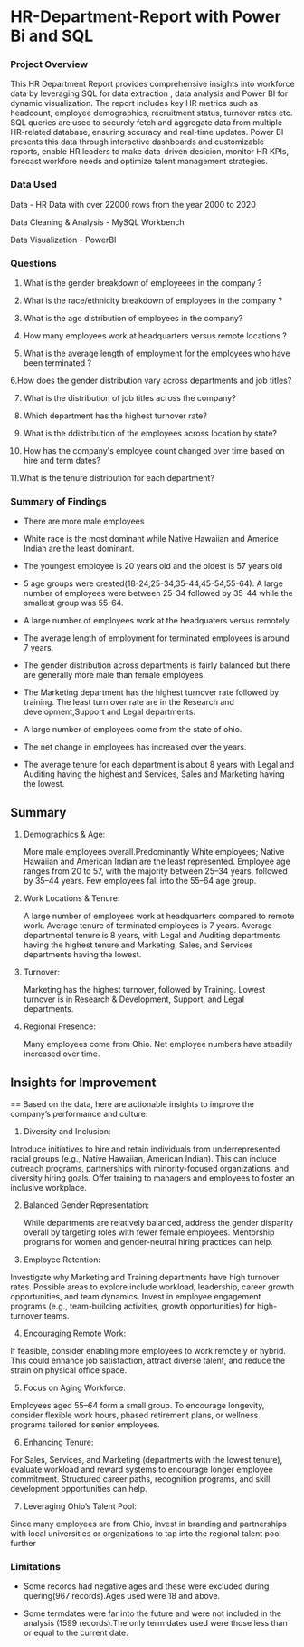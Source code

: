 # HR-Department-Report with Power Bi and SQL

### Project Overview

This HR Department Report provides comprehensive insights into workforce data by leveraging  SQL for data extraction , data analysis and Power BI 
for dynamic visualization. The report includes key HR metrics such as headcount, employee demographics, recruitment status, turnover rates etc.
SQL queries are used to securely fetch and aggregate data from multiple HR-related database, ensuring accuracy and real-time updates.
Power BI presents this data through interactive dashboards and customizable reports, enable HR leaders to make data-driven desicion, monitor HR KPIs,
forecast workfore needs and optimize talent management strategies.

### Data Used 

Data - HR Data with over 22000 rows from 
the year 2000 to 2020

Data Cleaning & Analysis - MySQL Workbench

Data Visualization - PowerBI

### Questions 

1. What is the gender breakdown of employeees in the company ? 

2. What is the race/ethnicity breakdown of employees in the
company ?

3. What is the age distribution of employees in the company?

4. How many employees work at headquarters versus remote
 locations ?

5. What is the average length of employment for the employees
 who have been terminated ?

6.How does the gender distribution vary across
departments and job titles?

7. What is the distribution of job titles across the company?

8. Which department has the highest turnover rate?

9. What is the ddistribution of the employees across location by state?

10. How has the company's employee count changed over time
based on hire and term dates?

11.What is the tenure distribution for each department?

### Summary of Findings

*  There are more male employees

* White race is the most dominant while Native Hawaiian and
  Americe Indian are the least dominant.

* The youngest employee is 20 years old and the oldest is
  57 years old

* 5 age groups were created(18-24,25-34,35-44,45-54,55-64). A
  large number of employees were between 25-34 followed
  by 35-44 while the smallest group was 55-64.

* A large number of employees work at the headquaters versus
  remotely.

* The average length of employment for terminated employees is 
  around 7 years.

* The gender distribution across departments is fairly balanced but
  there are generally more male than female employees.

* The Marketing department has the highest turnover rate followed
  by training. The least turn over rate are in the Research and
  development,Support and Legal departments.

* A large number of employees come from the state of ohio.

* The net change in employees has increased over the years.

* The average tenure for each department is about 8 years with
  Legal and Auditing having the highest and Services,
  Sales and Marketing having the lowest.

## Summary

1. Demographics & Age:

   More male employees overall.Predominantly White employees; Native Hawaiian and American Indian are the least represented.
   Employee age ranges from 20 to 57, with the majority between 25–34 years, followed by 35–44 years. Few employees fall into the 55–64 age group.

2. Work Locations & Tenure:

   A large number of employees work at headquarters compared to remote work.
   Average tenure of terminated employees is 7 years.
   Average departmental tenure is 8 years, with Legal and Auditing departments having the highest tenure and Marketing, Sales, and Services departments having 
   the lowest.

3. Turnover:

   Marketing has the highest turnover, followed by Training.
   Lowest turnover is in Research & Development, Support, and Legal departments.

4. Regional Presence:

   Many employees come from Ohio.
   Net employee numbers have steadily increased over time.

## Insights for Improvement

== Based on the data, here are actionable insights to improve the company’s performance and culture:

1. Diversity and Inclusion:

  Introduce initiatives to hire and retain individuals from underrepresented racial groups (e.g., Native Hawaiian, American Indian). This can include outreach 
  programs, partnerships with minority-focused organizations, and diversity hiring goals.
  Offer training to managers and employees to foster an inclusive workplace.

2. Balanced Gender Representation:

   While departments are relatively balanced, address the gender disparity overall by targeting roles with fewer female employees. Mentorship programs for women 
   and gender-neutral hiring practices can help.

3. Employee Retention:

  Investigate why Marketing and Training departments have high turnover rates. Possible areas to explore include workload, leadership, career growth 
  opportunities, and team dynamics.
  Invest in employee engagement programs (e.g., team-building activities, growth opportunities) for high-turnover teams.

4. Encouraging Remote Work:

  If feasible, consider enabling more employees to work remotely or hybrid. This could enhance job satisfaction, attract diverse talent, and reduce the strain on 
  physical office space.

5. Focus on Aging Workforce:

  Employees aged 55–64 form a small group. To encourage longevity, consider flexible work hours, phased retirement plans, or wellness programs tailored for 
  senior employees.

 6. Enhancing Tenure:

   For Sales, Services, and Marketing (departments with the lowest tenure), evaluate workload and reward systems to encourage longer employee commitment. 
   Structured career paths, recognition programs, and skill development opportunities can help.

7.  Leveraging Ohio’s Talent Pool:

   Since many employees are from Ohio, invest in branding and partnerships with local universities or organizations to tap into the regional talent pool further

### Limitations

* Some records had negative ages and these were excluded during 
  quering(967 records).Ages used were 18 and above.

* Some termdates were far into the future and were not included in
  the analysis (1599 records).The only term dates used were those less
  than  or equal to the current date.




